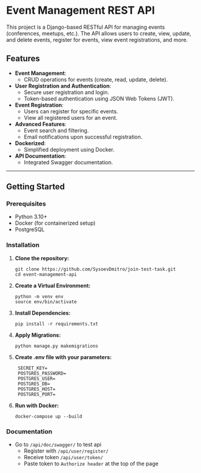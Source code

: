 # Event Management REST API

This project is a Django-based RESTful API for managing events (conferences, meetups, etc.). The API allows users to create, view, update, and delete events, register for events, view event registrations, and more.

## Features

- **Event Management**:
  - CRUD operations for events (create, read, update, delete).
- **User Registration and Authentication**:
  - Secure user registration and login.
  - Token-based authentication using JSON Web Tokens (JWT).
- **Event Registration**:
  - Users can register for specific events.
  - View all registered users for an event.
- **Advanced Features**:
  - Event search and filtering.
  - Email notifications upon successful registration.
- **Dockerized**:
  - Simplified deployment using Docker.
- **API Documentation**:
  - Integrated Swagger documentation.

---

## Getting Started

### Prerequisites
- Python 3.10+
- Docker (for containerized setup)
- PostgreSQL

### Installation

1. **Clone the repository:**
   ```
   git clone https://github.com/SysoevDmitro/join-test-task.git
   cd event-management-api
   ```
2. **Create a Virtual Environment:**
   ```
   python -m venv env
   source env/bin/activate
   ```
3. **Install Dependencies:**
   ```
   pip install -r requirements.txt
   ```
4. **Apply Migrations:**
   ```
   python manage.py makemigrations
   ```
5. **Create .env file with your parameters:**
   ```
    SECRET_KEY=
    POSTGRES_PASSWORD=
    POSTGRES_USER=
    POSTGRES_DB=
    POSTGRES_HOST=
    POSTGRES_PORT=

   ```

6. **Run with Docker:**
   ```
   docker-compose up --build
   ```

### Documentation
- Go to `/api/doc/swagger/` to test api
  - Register with `/api/user/register/`
  - Receive token `/api/user/token/`
  - Paste token to `Authorize header` at the top of the page